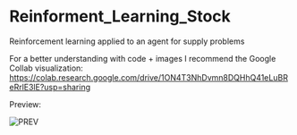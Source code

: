# Reinforment_Learning_Stock
Reinforcement learning applied to an agent for supply problems

For a better understanding with code + images I recommend the Google Collab visualization: https://colab.research.google.com/drive/1ON4T3NhDvmn8DQHhQ41eLuBReRrlE3lE?usp=sharing

Preview:

![PREV](https://user-images.githubusercontent.com/82041393/188707467-bf2fc793-9591-4a3f-8a8f-10b72222d5ca.jpg)
